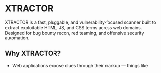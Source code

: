 # **XTRACTOR**
XTRACTOR is a fast, pluggable, and vulnerability-focused scanner built to extract exploitable HTML, JS, and CSS terms across web domains. Designed for bug bounty recon, red teaming, and offensive security automation.

## **Why XTRACTOR?**
- Web applications expose clues through their markup — things like <script>, onerror, or target="_blank" can signal real risks.

- XTRACTOR automates the detection and classification of these indicators, allowing ethical hackers to focus on chaining attack vectors instead of manually reviewing source code.

## **Key Capabilities**
- 🔍 Scans single or multiple domains

- 🧠 Links each found term to its possible vulnerability type

- 🛡 Detects missing headers like Content-Security-Policy and X-Frame-Options

- 🎨 Color-coded terminal output with optional file report

- 🧩 Easily extensible for other languages or frameworks

---
## Usage
- git clone https://github.com/AB-X-AR/XTRACTOR.git
- cd XTRACTOR
- pip -r install requirements.txt
- chmod +x xtractor.py
```python
python3 xtractor.py -html -js -css -a -U urls.txt -o report.txt
```
## Options:

- -h, --help  show this help message and exit
- -html       Scan HTML terms
- -js         Scan JavaScript terms
- -css        Scan CSS terms
- -a          Scan all additional languages and logic maps
- -u U        Single URL to scan
- -U U        File containing list of URLs
- -o O        Output file to save results
- -f          Scan raw HTML files offline
- --json      Save results as structured JSON
- --html      Export a styled HTML report
---
## Use `-u` for single url or use `-U` for a list of urls 
![image](https://github.com/user-attachments/assets/a4d0ff83-d94c-436b-8361-0eb0c4ed988a)

## Use `-f` for Offline usage
![image](https://github.com/user-attachments/assets/ea3a9dd1-ea0a-4e9d-82b3-25ba92bbfe0e)


